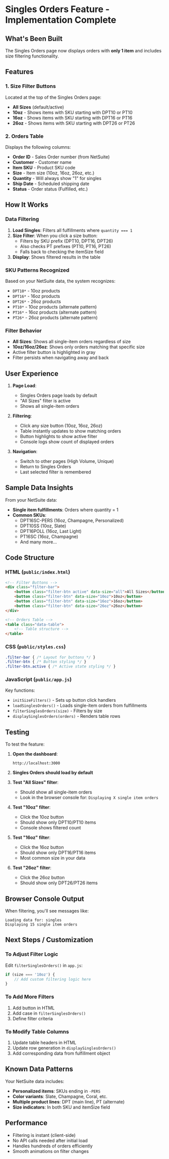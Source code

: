 # Singles Orders Feature - Implementation Complete

## What's Been Built

The Singles Orders page now displays orders with **only 1 item** and includes size filtering functionality.

## Features

### 1. Size Filter Buttons
Located at the top of the Singles Orders page:
- **All Sizes** (default/active)
- **10oz** - Shows items with SKU starting with DPT10 or PT10
- **16oz** - Shows items with SKU starting with DPT16 or PT16
- **26oz** - Shows items with SKU starting with DPT26 or PT26

### 2. Orders Table
Displays the following columns:
- **Order ID** - Sales Order number (from NetSuite)
- **Customer** - Customer name
- **Item SKU** - Product SKU code
- **Size** - Item size (10oz, 16oz, 26oz, etc.)
- **Quantity** - Will always show "1" for singles
- **Ship Date** - Scheduled shipping date
- **Status** - Order status (Fulfilled, etc.)

## How It Works

### Data Filtering
1. **Load Singles**: Filters all fulfillments where `quantity === 1`
2. **Size Filter**: When you click a size button:
   - Filters by SKU prefix (DPT10, DPT16, DPT26)
   - Also checks PT prefixes (PT10, PT16, PT26)
   - Falls back to checking the itemSize field
3. **Display**: Shows filtered results in the table

### SKU Patterns Recognized
Based on your NetSuite data, the system recognizes:
- `DPT10*` - 10oz products
- `DPT16*` - 16oz products  
- `DPT26*` - 26oz products
- `PT10*` - 10oz products (alternate pattern)
- `PT16*` - 16oz products (alternate pattern)
- `PT26*` - 26oz products (alternate pattern)

### Filter Behavior
- **All Sizes**: Shows all single-item orders regardless of size
- **10oz/16oz/26oz**: Shows only orders matching that specific size
- Active filter button is highlighted in gray
- Filter persists when navigating away and back

## User Experience

1. **Page Load**: 
   - Singles Orders page loads by default
   - "All Sizes" filter is active
   - Shows all single-item orders

2. **Filtering**:
   - Click any size button (10oz, 16oz, 26oz)
   - Table instantly updates to show matching orders
   - Button highlights to show active filter
   - Console logs show count of displayed orders

3. **Navigation**:
   - Switch to other pages (High Volume, Unique)
   - Return to Singles Orders
   - Last selected filter is remembered

## Sample Data Insights

From your NetSuite data:
- **Single item fulfillments**: Orders where quantity = 1
- **Common SKUs**: 
  - DPT16SC-PERS (16oz, Champagne, Personalized)
  - DPT10SS (10oz, Slate)
  - DPT16POLL (16oz, Last Light)
  - PT16SC (16oz, Champagne)
  - And many more...

## Code Structure

### HTML (`public/index.html`)
```html
<!-- Filter Buttons -->
<div class="filter-bar">
    <button class="filter-btn active" data-size="all">All Sizes</button>
    <button class="filter-btn" data-size="10oz">10oz</button>
    <button class="filter-btn" data-size="16oz">16oz</button>
    <button class="filter-btn" data-size="26oz">26oz</button>
</div>

<!-- Orders Table -->
<table class="data-table">
    <!-- Table structure -->
</table>
```

### CSS (`public/styles.css`)
```css
.filter-bar { /* Layout for buttons */ }
.filter-btn { /* Button styling */ }
.filter-btn.active { /* Active state styling */ }
```

### JavaScript (`public/app.js`)
Key functions:
- `initSizeFilters()` - Sets up button click handlers
- `loadSinglesOrders()` - Loads single-item orders from fulfillments
- `filterSinglesOrders(size)` - Filters by size
- `displaySinglesOrders(orders)` - Renders table rows

## Testing

To test the feature:

1. **Open the dashboard**:
   ```
   http://localhost:3000
   ```

2. **Singles Orders should load by default**

3. **Test "All Sizes" filter**:
   - Should show all single-item orders
   - Look in the browser console for: `Displaying X single item orders`

4. **Test "10oz" filter**:
   - Click the 10oz button
   - Should show only DPT10/PT10 items
   - Console shows filtered count

5. **Test "16oz" filter**:
   - Click the 16oz button
   - Should show only DPT16/PT16 items
   - Most common size in your data

6. **Test "26oz" filter**:
   - Click the 26oz button
   - Should show only DPT26/PT26 items

## Browser Console Output

When filtering, you'll see messages like:
```
Loading data for: singles
Displaying 15 single item orders
```

## Next Steps / Customization

### To Adjust Filter Logic
Edit `filterSinglesOrders()` in `app.js`:
```javascript
if (size === '10oz') {
    // Add custom filtering logic here
}
```

### To Add More Filters
1. Add button in HTML
2. Add case in `filterSinglesOrders()`
3. Define filter criteria

### To Modify Table Columns
1. Update table headers in HTML
2. Update row generation in `displaySinglesOrders()`
3. Add corresponding data from fulfillment object

## Known Data Patterns

Your NetSuite data includes:
- **Personalized items**: SKUs ending in `-PERS`
- **Color variants**: Slate, Champagne, Coral, etc.
- **Multiple product lines**: DPT (main line), PT (alternate)
- **Size indicators**: In both SKU and itemSize field

## Performance

- Filtering is instant (client-side)
- No API calls needed after initial load
- Handles hundreds of orders efficiently
- Smooth animations on filter changes




